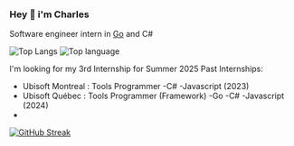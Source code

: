 ### Hey 👋 i'm Charles

Software engineer intern in [Go](https://golang.org) and C#

![Top Langs](https://github-readme-stats.vercel.app/api/top-langs/?username=CharlesPoulin&hide=html,css)
![Top language](https://github-readme-stats.vercel.app/api?username=CharlesPoulin&show_icons=true&count_private=true&line_height=40)

I'm looking for my 3rd Internship for Summer 2025
Past Internships: 
* Ubisoft Montreal : Tools Programmer -C# -Javascript                  (2023)
* Ubisoft Québec   : Tools Programmer (Framework) -Go -C# -Javascript  (2024)
* 

 [![GitHub Streak](https://streak-stats.demolab.com?user=CharlesPoulin&date_format=j%20M%5B%20Y%5D)](https://git.io/streak-stats) 
